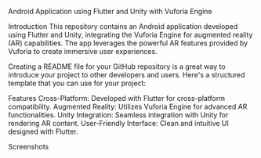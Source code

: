 Android Application using Flutter and Unity with Vuforia Engine

Introduction
This repository contains an Android application developed using Flutter and Unity, integrating the Vuforia Engine for augmented reality (AR) capabilities. The app leverages the powerful AR features provided by Vuforia to create immersive user experiences.


Creating a README file for your GitHub repository is a great way to introduce your project to other developers and users. Here's a structured template that you can use for your project:

Features
Cross-Platform: Developed with Flutter for cross-platform compatibility.
Augmented Reality: Utilizes Vuforia Engine for advanced AR functionalities.
Unity Integration: Seamless integration with Unity for rendering AR content.
User-Friendly Interface: Clean and intuitive UI designed with Flutter.

Screenshots
